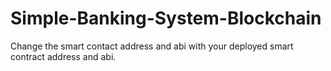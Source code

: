 # Simple-Banking-System-Blockchain

Change the smart contact address and abi with your deployed smart contract address and abi.
